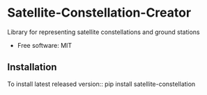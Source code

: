 # Satellite-Constellation-Creator
Library for representing satellite constellations and ground stations

+ Free software: MIT

## Installation
To install latest released version::
    pip install satellite-constellation
    
